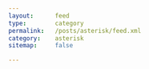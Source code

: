 ```yaml
---
layout:      feed
type:        category
permalink:   /posts/asterisk/feed.xml
category:    asterisk
sitemap:     false

---
```


